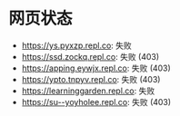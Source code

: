 # 网页状态
- https://ys.pyxzp.repl.co: 失败
- https://ssd.zockq.repl.co: 失败 (403)
- https://apping.eywjx.repl.co: 失败 (403)
- https://ypto.tnpyv.repl.co: 失败 (403)
- https://learninggarden.repl.co: 失败
- https://su--yoyholee.repl.co: 失败 (403)
